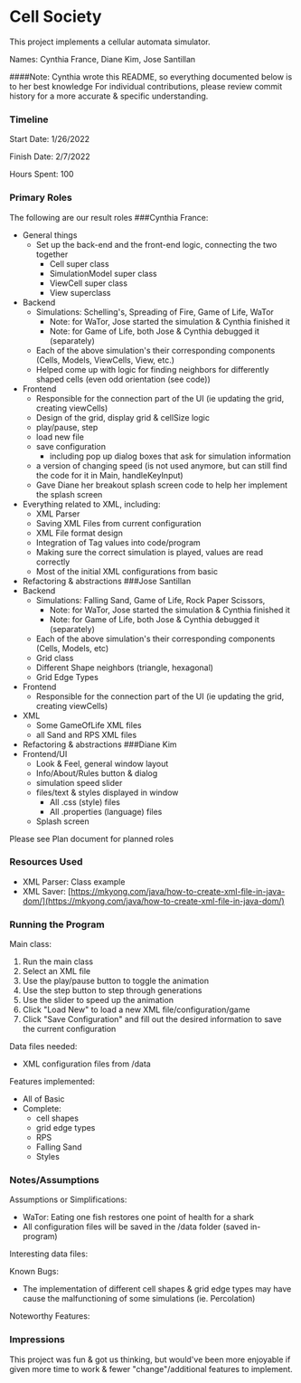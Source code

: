 Cell Society
====

This project implements a cellular automata simulator.

Names: Cynthia France, Diane Kim, Jose Santillan 

####Note: Cynthia wrote this README, so everything documented below is to her best knowledge
For individual contributions, please review commit history for a more accurate & specific
understanding.

### Timeline

Start Date: 1/26/2022

Finish Date: 2/7/2022

Hours Spent: 100

### Primary Roles
The following are our result roles
###Cynthia France:
  * General things
    * Set up the back-end and the front-end logic, connecting the two together
      * Cell super class
      * SimulationModel super class
      * ViewCell super class
      * View superclass
  * Backend
    * Simulations: Schelling's, Spreading of Fire, Game of Life, WaTor
      * Note: for WaTor, Jose started the simulation & Cynthia finished it
      * Note: for Game of Life, both Jose & Cynthia debugged it (separately)
    * Each of the above simulation's their corresponding components (Cells, Models, ViewCells, View, etc.)
    * Helped come up with logic for finding neighbors for differently shaped cells (even odd orientation (see code))
  * Frontend
    * Responsible for the connection part of the UI (ie updating the grid, creating viewCells)
    * Design of the grid, display grid & cellSize logic
    * play/pause, step
    * load new file
    * save configuration
      * including pop up dialog boxes that ask for simulation information
    * a version of changing speed (is not used anymore, but can still find the code for it
      in Main, handleKeyInput)
    * Gave Diane her breakout splash screen code to help her implement the splash screen 
  * Everything related to XML, including:
    * XML Parser
    * Saving XML Files from current configuration
    * XML File format design
    * Integration of Tag values into code/program
    * Making sure the correct simulation is played, values are read correctly
    * Most of the initial XML configurations from basic
  * Refactoring & abstractions
###Jose Santillan
  * Backend
    * Simulations: Falling Sand, Game of Life, Rock Paper Scissors, 
      * Note: for WaTor, Jose started the simulation & Cynthia finished it
      * Note: for Game of Life, both Jose & Cynthia debugged it (separately)
    * Each of the above simulation's their corresponding components (Cells, Models, etc)
    * Grid class
    * Different Shape neighbors (triangle, hexagonal)
    * Grid Edge Types
  * Frontend
    * Responsible for the connection part of the UI (ie updating the grid, creating viewCells)
  * XML
    * Some GameOfLife XML files
    * all Sand and RPS XML files
  * Refactoring & abstractions
###Diane Kim
  * Frontend/UI
    * Look & Feel, general window layout
    * Info/About/Rules button & dialog
    * simulation speed slider
    * files/text & styles displayed in window
      * All .css (style) files
      * All .properties (language) files
    * Splash screen

Please see Plan document for planned roles

### Resources Used
* XML Parser: Class example
* XML Saver: [https://mkyong.com/java/how-to-create-xml-file-in-java-dom/](https://mkyong.com/java/how-to-create-xml-file-in-java-dom/)

### Running the Program

Main class:
1. Run the main class
2. Select an XML file
3. Use the play/pause button to toggle the animation
4. Use the step button to step through generations
5. Use the slider to speed up the animation
6. Click "Load New" to load a new XML file/configuration/game
7. Click "Save Configuration" and fill out the desired information to save the current configuration 

Data files needed: 
* XML configuration files from /data

Features implemented:
* All of Basic
* Complete:
  * cell shapes
  * grid edge types
  * RPS
  * Falling Sand
  * Styles


### Notes/Assumptions

Assumptions or Simplifications:
* WaTor: Eating one fish restores one point of health for a shark
* All configuration files will be saved in the /data folder (saved in-program)

Interesting data files:

Known Bugs:
* The implementation of different cell shapes & grid edge types may have cause the malfunctioning of 
  some simulations (ie. Percolation)

Noteworthy Features:


### Impressions
This project was fun & got us thinking, but would've been more enjoyable if given more time to work 
& fewer "change"/additional features to implement. 
